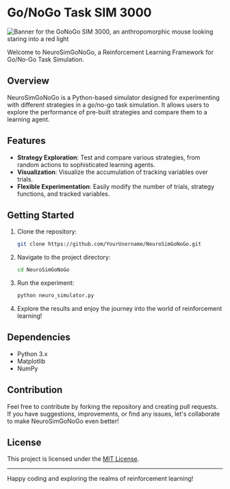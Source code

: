 # Go/NoGo Task SIM 3000
![Banner for the GoNoGo SIM 3000, an anthropomorphic mouse looking staring into a red light](GoNoGo/images/Gonogogithub.png)

Welcome to NeuroSimGoNoGo, a Reinforcement Learning Framework for Go/No-Go Task Simulation.

## Overview

NeuroSimGoNoGo is a Python-based simulator designed for experimenting with different strategies in a go/no-go task simulation. It allows users to explore the performance of pre-built strategies and compare them to a learning agent.

## Features

- **Strategy Exploration**: Test and compare various strategies, from random actions to sophisticated learning agents.
- **Visualization**: Visualize the accumulation of tracking variables over trials.
- **Flexible Experimentation**: Easily modify the number of trials, strategy functions, and tracked variables.

## Getting Started

1. Clone the repository:

    ```bash
    git clone https://github.com/YourUsername/NeuroSimGoNoGo.git
    ```

2. Navigate to the project directory:

    ```bash
    cd NeuroSimGoNoGo
    ```

3. Run the experiment:

    ```bash
    python neuro_simulator.py
    ```

4. Explore the results and enjoy the journey into the world of reinforcement learning!

## Dependencies

- Python 3.x
- Matplotlib
- NumPy

## Contribution

Feel free to contribute by forking the repository and creating pull requests. If you have suggestions, improvements, or find any issues, let's collaborate to make NeuroSimGoNoGo even better!

## License

This project is licensed under the [MIT License](LICENSE).

---

Happy coding and exploring the realms of reinforcement learning!
